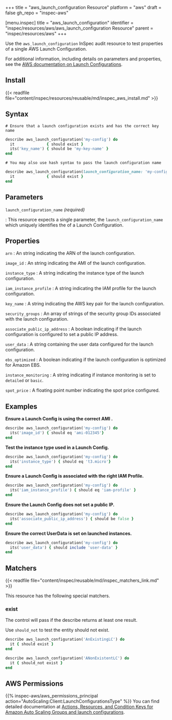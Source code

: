 +++
title = "aws_launch_configuration Resource"
platform = "aws"
draft = false
gh_repo = "inspec-aws"

[menu.inspec]
title = "aws_launch_configuration"
identifier = "inspec/resources/aws/aws_launch_configuration Resource"
parent = "inspec/resources/aws"
+++

Use the `aws_launch_configuration` InSpec audit resource to test properties of a single AWS Launch Configuration.

For additional information, including details on parameters and properties, see the [AWS documentation on Launch Configurations](https://docs.aws.amazon.com/autoscaling/ec2/userguide/LaunchConfiguration.html).

## Install

{{< readfile file="content/inspec/resources/reusable/md/inspec_aws_install.md" >}}

## Syntax

    # Ensure that a launch configuration exists and has the correct key name
```ruby
describe aws_launch_configuration('my-config') do
  it              { should exist }
  its('key_name') { should be 'my-key-name' }
end
```

    # You may also use hash syntax to pass the launch configuration name
```ruby
describe aws_launch_configuration(launch_configuration_name: 'my-config') do
  it              { should exist }
end
```

## Parameters

`launch_configuration_name` _(required)_


: This resource expects a single parameter, the `launch_configuration_name` which uniquely identifies the of a Launch Configuration.

## Properties

`arn`
: An string indicating the ARN of the launch configuration.

`image_id`
: An string indicating the AMI of the launch configuration.

`instance_type`
: A string indicating the instance type of the launch configuration.

`iam_instance_profile`
: A string indicating the IAM profile for the launch configuration.

`key_name`
: A string indicating the AWS key pair for the launch configuration.

`security_groups`
: An array of strings of the security group IDs associated with the launch configuration.

`associate_public_ip_address`
: A boolean indicating if the launch configuration is configured to set a public IP address.

`user_data`
: A string containing the user data configured for the launch configuration.

`ebs_optimized`
: A boolean indicating if the launch configuration is optimized for Amazon EBS.

`instance_monitoring`
: A string indicating if instance monitoring is set to `detailed` or `basic`.

`spot_price`
: A floating point number indicating the spot price configured.

## Examples

**Ensure a Launch Config is using the correct AMI .**

```ruby
describe aws_launch_configuration('my-config') do
  its('image_id') { should eq 'ami-012345'}
end
```

**Test the instance type used in a Launch Config.**

```ruby
describe aws_launch_configuration('my-config') do
  its('instance_type') { should eq 't3.micro'}
end
```

**Ensure a Launch Config is associated with the right IAM Profile.**

```ruby
describe aws_launch_configuration('my-config') do
  its('iam_instance_profile') { should eq 'iam-profile' }
end
```

**Ensure the Launch Config does not set a public IP.**

```ruby
describe aws_launch_configuration('my-config') do
  its('associate_public_ip_address') { should be false }
end
```

**Ensure the correct UserData is set on launched instances.**

```ruby
describe aws_launch_configuration('my-config') do
  its('user_data') { should include 'user-data' }
end
```

## Matchers

{{< readfile file="content/inspec/reusable/md/inspec_matchers_link.md" >}}

This resource has the following special matchers.

### exist

The control will pass if the describe returns at least one result.

Use `should_not` to test the entity should not exist.

```ruby
describe aws_launch_configuration('AnExistingLC') do
  it { should exist }
end
```

```ruby
describe aws_launch_configuration('ANonExistentLC') do
  it { should_not exist }
end
```

## AWS Permissions

{{% inspec-aws/aws_permissions_principal action="AutoScaling:Client:LaunchConfigurationsType" %}}
You can find detailed documentation at [Actions, Resources, and Condition Keys for Amazon Auto Scaling Groups and launch configurations](https://docs.aws.amazon.com/autoscaling/ec2/userguide/control-access-using-iam.html).
